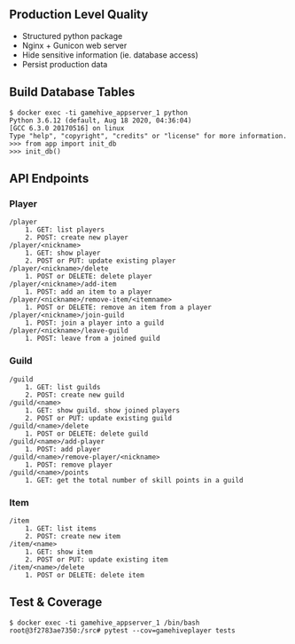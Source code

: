 ## Production Level Quality

- Structured python package
- Nginx + Gunicon web server
- Hide sensitive information (ie. database access)
- Persist production data

## Build Database Tables

```
$ docker exec -ti gamehive_appserver_1 python
Python 3.6.12 (default, Aug 18 2020, 04:36:04)
[GCC 6.3.0 20170516] on linux
Type "help", "copyright", "credits" or "license" for more information.
>>> from app import init_db
>>> init_db()
```

## API Endpoints

### Player
```
/player
    1. GET: list players
    2. POST: create new player
/player/<nickname>
    1. GET: show player
    2. POST or PUT: update existing player
/player/<nickname>/delete
    1. POST or DELETE: delete player
/player/<nickname>/add-item
    1. POST: add an item to a player
/player/<nickname>/remove-item/<itemname>
    1. POST or DELETE: remove an item from a player
/player/<nickname>/join-guild
    1. POST: join a player into a guild
/player/<nickname>/leave-guild
    1. POST: leave from a joined guild
```

### Guild
```
/guild
    1. GET: list guilds
    2. POST: create new guild
/guild/<name>
    1. GET: show guild. show joined players
    2. POST or PUT: update existing guild
/guild/<name>/delete
    1. POST or DELETE: delete guild
/guild/<name>/add-player
    1. POST: add player
/guild/<name>/remove-player/<nickname>
    1. POST: remove player
/guild/<name>/points
    1. GET: get the total number of skill points in a guild
```

### Item
```
/item
    1. GET: list items
    2. POST: create new item
/item/<name>
    1. GET: show item
    2. POST or PUT: update existing item
/item/<name>/delete
    1. POST or DELETE: delete item
```

## Test & Coverage

```
$ docker exec -ti gamehive_appserver_1 /bin/bash
root@3f2783ae7350:/src# pytest --cov=gamehiveplayer tests
```
